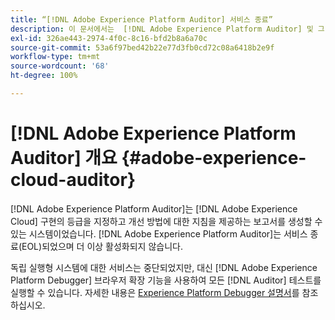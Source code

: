 ```yaml
---
title: “[!DNL Adobe Experience Platform Auditor] 서비스 종료”
description: 이 문서에서는  [!DNL Adobe Experience Platform Auditor] 및 그 후속 제품에 대해 설명합니다.
exl-id: 326ae443-2974-4f0c-8c16-bfd2b8a6a70c
source-git-commit: 53a6f97bed42b22e77d3fb0cd72c08a6418b2e9f
workflow-type: tm+mt
source-wordcount: '68'
ht-degree: 100%

---
```


# [!DNL Adobe Experience Platform Auditor] 개요 {#adobe-experience-cloud-auditor}

[!DNL Adobe Experience Platform Auditor]는 [!DNL Adobe Experience Cloud] 구현의 등급을 지정하고 개선 방법에 대한 지침을 제공하는 보고서를 생성할 수 있는 시스템이었습니다. [!DNL Adobe Experience Platform Auditor]는 서비스 종료(EOL)되었으며 더 이상 활성화되지 않습니다.

독립 실행형 시스템에 대한 서비스는 중단되었지만, 대신 [!DNL Adobe Experience Platform Debugger] 브라우저 확장 기능을 사용하여 모든 [!DNL Auditor] 테스트를 실행할 수 있습니다. 자세한 내용은 [Experience Platform Debugger 설명서](https://experienceleague.adobe.com/docs/debugger/using-v2/experience-cloud-debugger.html?lang=ko)를 참조하십시오.
